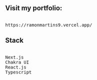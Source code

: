 ## Visit my portfolio:
<pre>

https://ramonmartins9.vercel.app/
</pre>

## Stack
<pre>

Next.js
Chakra UI
React.js
Typescript
</pre>
